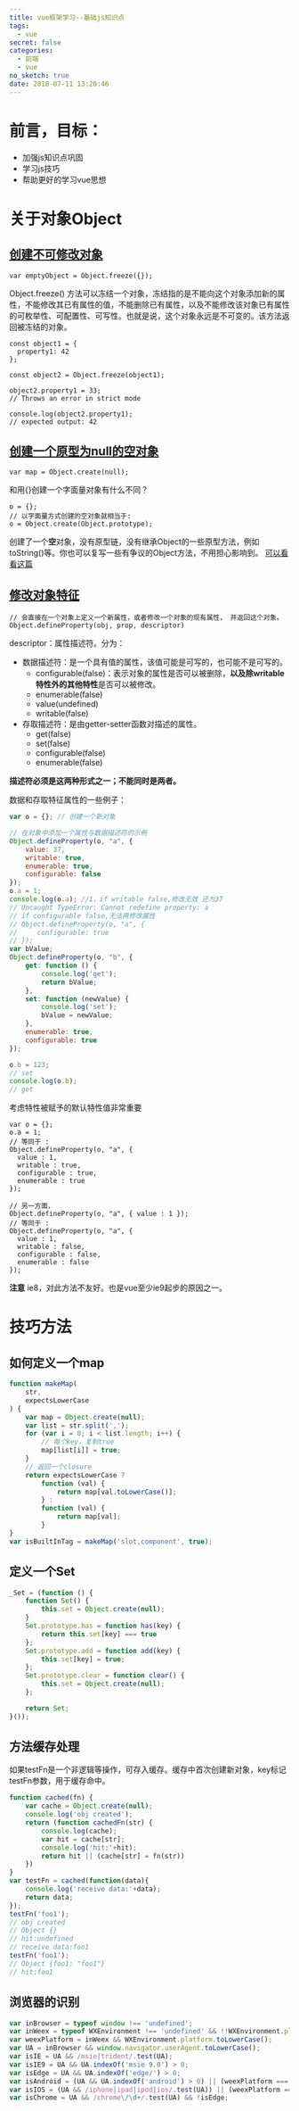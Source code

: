 ```yaml
---
title: vue框架学习--基础js知识点
tags:
  - vue
secret: false
categories:
  - 前端
  - vue
no_sketch: true
date: 2018-07-11 13:20:46
---
```



# 前言，目标：
- 加强js知识点巩固
- 学习js技巧
- 帮助更好的学习vue思想

# 关于对象Object
## [创建不可修改对象](https://developer.mozilla.org/zh-CN/docs/Web/JavaScript/Reference/Global_Objects/Object/freeze)
````
var emptyObject = Object.freeze({});
````
Object.freeze() 方法可以冻结一个对象，冻结指的是不能向这个对象添加新的属性，不能修改其已有属性的值，不能删除已有属性，以及不能修改该对象已有属性的可枚举性、可配置性、可写性。也就是说，这个对象永远是不可变的。该方法返回被冻结的对象。
````
const object1 = {
  property1: 42
};

const object2 = Object.freeze(object1);

object2.property1 = 33;
// Throws an error in strict mode

console.log(object2.property1);
// expected output: 42
````

## [创建一个原型为null的空对象](https://developer.mozilla.org/zh-CN/docs/Web/JavaScript/Reference/Global_Objects/Object/create)
````
var map = Object.create(null);
````
和用{}创建一个字面量对象有什么不同？
````
o = {};
// 以字面量方式创建的空对象就相当于:
o = Object.create(Object.prototype);
````
创建了一个**空**对象，没有原型链，没有继承Object的一些原型方法，例如toString()等。你也可以复写一些有争议的Object方法，不用担心影响到。
[可以看看这篇](https://juejin.im/post/5acd8ced6fb9a028d444ee4e)

## [修改对象特征](https://developer.mozilla.org/zh-CN/docs/Web/JavaScript/Reference/Global_Objects/Object/defineProperty)
````
// 会直接在一个对象上定义一个新属性，或者修改一个对象的现有属性， 并返回这个对象。
Object.defineProperty(obj, prop, descriptor)
````
descriptor：属性描述符。分为：
- 数据描述符：是一个具有值的属性，该值可能是可写的，也可能不是可写的。
    - configurable(false)：表示对象的属性是否可以被删除，**以及除writable特性外的其他特性**是否可以被修改。
    - enumerable(false)
    - value(undefined)
    - writable(false)
- 存取描述符：是由getter-setter函数对描述的属性。
    - get(false)
    - set(false)
    - configurable(false)
    - enumerable(false)

**描述符必须是这两种形式之一；不能同时是两者。**

数据和存取特征属性的一些例子：
````js
var o = {}; // 创建一个新对象

// 在对象中添加一个属性与数据描述符的示例
Object.defineProperty(o, "a", {
    value: 37,
    writable: true,
    enumerable: true,
    configurable: false
});
o.a = 1;
console.log(o.a); //1，if writable false,修改无效 还为37
// Uncaught TypeError: Cannot redefine property: a
// if configurable false,无法再修改属性
// Object.defineProperty(o, "a", {
//     configurable: true
// });
var bValue;
Object.defineProperty(o, "b", {
    get: function () {
        console.log('get');
        return bValue;
    },
    set: function (newValue) {
        console.log('set');
        bValue = newValue;
    },
    enumerable: true,
    configurable: true
});

o.b = 123;
// set
console.log(o.b);
// get
````

考虑特性被赋予的默认特性值非常重要
````
var o = {};
o.a = 1;
// 等同于 :
Object.defineProperty(o, "a", {
  value : 1,
  writable : true,
  configurable : true,
  enumerable : true
});

// 另一方面，
Object.defineProperty(o, "a", { value : 1 });
// 等同于 :
Object.defineProperty(o, "a", {
  value : 1,
  writable : false,
  configurable : false,
  enumerable : false
});
````

**注意**
ie8，对此方法不友好。也是vue至少ie9起步的原因之一。


# 技巧方法
## 如何定义一个map
````js
function makeMap(
    str,
    expectsLowerCase
) {
    var map = Object.create(null);
    var list = str.split(',');
    for (var i = 0; i < list.length; i++) {
        // 每个key，复制true
        map[list[i]] = true;
    }
    // 返回一个closure
    return expectsLowerCase ?
        function (val) {
            return map[val.toLowerCase()];
        } :
        function (val) {
            return map[val];
        }
}
var isBuiltInTag = makeMap('slot,component', true);
````

## 定义一个Set
````js
_Set = (function () {
    function Set() {
        this.set = Object.create(null);
    }
    Set.prototype.has = function has(key) {
        return this.set[key] === true
    };
    Set.prototype.add = function add(key) {
        this.set[key] = true;
    };
    Set.prototype.clear = function clear() {
        this.set = Object.create(null);
    };

    return Set;
}());
````

## 方法缓存处理
如果testFn是一个非逻辑等操作，可存入缓存。缓存中首次创建新对象，key标记testFn参数，用于缓存命中。
````js
function cached(fn) {
    var cache = Object.create(null);
    console.log('obj created');
    return (function cachedFn(str) {
        console.log(cache);
        var hit = cache[str];
        console.log('hit:'+hit);
        return hit || (cache[str] = fn(str))
    })
}
var testFn = cached(function(data){
    console.log('receive data:'+data);
    return data;
});
testFn('foo1');
// obj created
// Object {}
// hit:undefined
// receive data:foo1
testFn('foo1');
// Object {foo1: "foo1"}
// hit:foo1
````

## 浏览器的识别
````js
var inBrowser = typeof window !== 'undefined';
var inWeex = typeof WXEnvironment !== 'undefined' && !!WXEnvironment.platform;
var weexPlatform = inWeex && WXEnvironment.platform.toLowerCase();
var UA = inBrowser && window.navigator.userAgent.toLowerCase();
var isIE = UA && /msie|trident/.test(UA);
var isIE9 = UA && UA.indexOf('msie 9.0') > 0;
var isEdge = UA && UA.indexOf('edge/') > 0;
var isAndroid = (UA && UA.indexOf('android') > 0) || (weexPlatform === 'android');
var isIOS = (UA && /iphone|ipad|ipod|ios/.test(UA)) || (weexPlatform === 'ios');
var isChrome = UA && /chrome\/\d+/.test(UA) && !isEdge;
````